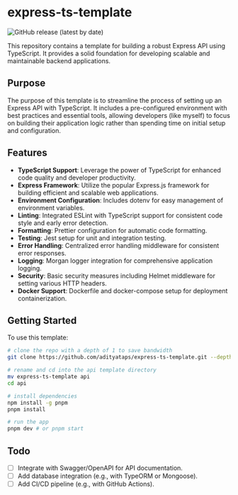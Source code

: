 # express-ts-template

![GitHub release (latest by date)](https://img.shields.io/github/v/release/adityataps/express-ts-template)

This repository contains a template for building a robust Express API using TypeScript. It provides a solid foundation for developing scalable and maintainable backend applications.

## Purpose

The purpose of this template is to streamline the process of setting up an Express API with TypeScript. It includes a pre-configured environment with best practices and essential tools, allowing developers (like myself) to focus on building their application logic rather than spending time on initial setup and configuration.

## Features

- **TypeScript Support**: Leverage the power of TypeScript for enhanced code quality and developer productivity.
- **Express Framework**: Utilize the popular Express.js framework for building efficient and scalable web applications.
- **Environment Configuration**: Includes dotenv for easy management of environment variables.
- **Linting**: Integrated ESLint with TypeScript support for consistent code style and early error detection.
- **Formatting**: Prettier configuration for automatic code formatting.
- **Testing**: Jest setup for unit and integration testing.
- **Error Handling**: Centralized error handling middleware for consistent error responses.
- **Logging**: Morgan logger integration for comprehensive application logging.
- **Security**: Basic security measures including Helmet middleware for setting various HTTP headers.
- **Docker Support**: Dockerfile and docker-compose setup for deployment containerization.

## Getting Started

To use this template:

```zsh
# clone the repo with a depth of 1 to save bandwidth
git clone https://github.com/adityataps/express-ts-template.git --depth 1 

# rename and cd into the api template directory
mv express-ts-template api 
cd api

# install dependencies
npm install -g pnpm
pnpm install

# run the app
pnpm dev # or pnpm start
```

## Todo

- [ ] Integrate with Swagger/OpenAPI for API documentation.
- [ ] Add database integration (e.g., with TypeORM or Mongoose).
- [ ] Add CI/CD pipeline (e.g., with GitHub Actions).
